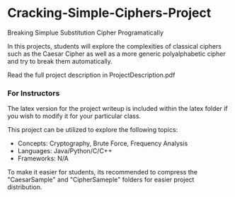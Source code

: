 # Cracking-Simple-Ciphers-Project
Breaking Simplue Substitution Cipher Programatically

In this projects, students will explore the complexities of classical ciphers such as the Caesar Cipher as well as a more generic polyalphabetic cipher and try to break them automatically.

Read the full project description in ProjectDescription.pdf

### For Instructors
The latex version for the project writeup is included within the latex folder if you wish to modify it for your particular class. 

This project can be utilized to  explore the following topics: 
- Concepts: Cryptography, Brute Force, Frequency Analysis
- Languages: Java/Python/C/C++
- Frameworks: N/A

To make it easier for students, its recommended to compress the "CaesarSample" and "CipherSameple" folders for easier project distribution.


